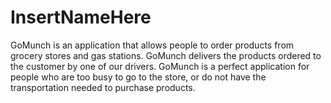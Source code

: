# InsertNameHere

GoMunch is an application that allows people to order products from grocery stores and gas stations. 
GoMunch delivers the products ordered to the customer by one of our drivers. 
GoMunch is a perfect application for people who are too busy to go to the store, or do not have the transportation needed to purchase products.


